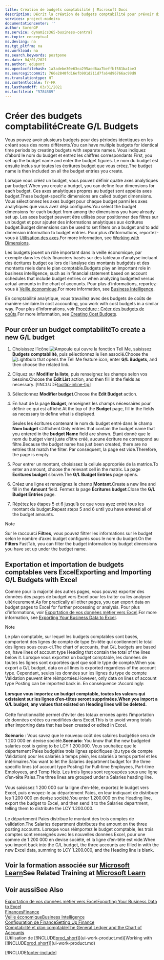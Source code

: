```yaml
---
title: Création de budgets comptabilité | Microsoft Docs
description: Décrit la création de budgets comptabilité pour prévoir différentes activités financières et affecter des axes analytiques à des fins de veille économique.
services: project-madeira
documentationcenter: ''
author: SorenGP
ms.service: dynamics365-business-central
ms.topic: conceptual
ms.devlang: na
ms.tgt_pltfrm: na
ms.workload: na
ms.search.keywords: postpone
ms.date: 04/01/2021
ms.author: edupont
ms.openlocfilehash: 1a3adebe30e63ea295aed6aa7beffbf581ba1be3
ms.sourcegitcommit: 766e2840fd16efb901d211d7fa64d96766ac99d9
ms.translationtype: HT
ms.contentlocale: fr-FR
ms.lasthandoff: 03/31/2021
ms.locfileid: "5784889"
---
```

# <a name="create-gl-budgets"></a><span data-ttu-id="8294f-103">Créer des budgets comptabilité</span><span class="sxs-lookup"><span data-stu-id="8294f-103">Create G/L Budgets</span></span>
<span data-ttu-id="8294f-104">Vous pouvez avoir plusieurs budgets pour des périodes identiques en les créant sous des noms différents.</span><span class="sxs-lookup"><span data-stu-id="8294f-104">You can have multiple budgets for identical time periods by creating budgets with separate names.</span></span> <span data-ttu-id="8294f-105">Vous indiquez d’abord le nom du budget et entrez les chiffres correspondants.</span><span class="sxs-lookup"><span data-stu-id="8294f-105">First, you set up the budget name and enter the budget figures.</span></span> <span data-ttu-id="8294f-106">Le nom du budget est ensuite inclus sur toutes les écritures budget que vous créez.</span><span class="sxs-lookup"><span data-stu-id="8294f-106">The budget name is then included on all the budget entries you create.</span></span>  

<span data-ttu-id="8294f-107">Lorsque vous créez un budget, vous pouvez définir quatre axes analytiques par budget.</span><span class="sxs-lookup"><span data-stu-id="8294f-107">When you create a budget, you can define four dimensions for each budget.</span></span> <span data-ttu-id="8294f-108">Ces axes analytiques propres au budget sont appelés axes budget.</span><span class="sxs-lookup"><span data-stu-id="8294f-108">These budget-specific dimensions are called budget dimensions.</span></span> <span data-ttu-id="8294f-109">Vous sélectionnez les axes budget pour chaque budget parmi les axes analytiques que vous avez déjà configurés.</span><span class="sxs-lookup"><span data-stu-id="8294f-109">You select the budget dimensions for each budget from among the dimensions you have already set up.</span></span> <span data-ttu-id="8294f-110">Les axes budget peuvent être utilisés pour positionner des filtres sur un budget et pour ajouter des informations analytiques aux écritures budget.</span><span class="sxs-lookup"><span data-stu-id="8294f-110">Budget dimensions can be used to set filters on a budget and to add dimension information to budget entries.</span></span> <span data-ttu-id="8294f-111">Pour plus d’informations, reportez-vous à [Utilisation des axes](finance-dimensions.md).</span><span class="sxs-lookup"><span data-stu-id="8294f-111">For more information, see [Working with Dimensions](finance-dimensions.md).</span></span>

<span data-ttu-id="8294f-112">Les budgets jouent un rôle important dans la veille économique, par exemple dans les états financiers basés sur des tableaux d’analyse incluant des écritures budget ou lors de l’analyse des montants budgétés et des montants réels dans le plan comptable.</span><span class="sxs-lookup"><span data-stu-id="8294f-112">Budgets play an important role in business intelligence, such as in financial statement based on account schedules that include budget entries or when analyzing budgeted versus actual amounts in the chart of accounts.</span></span> <span data-ttu-id="8294f-113">Pour plus d’informations, reportez-vous à [Veille économique](bi.md).</span><span class="sxs-lookup"><span data-stu-id="8294f-113">For more information, see [Business Intelligence](bi.md).</span></span>

<span data-ttu-id="8294f-114">En comptabilité analytique, vous travaillez avec des budgets de coûts de manière similaire.</span><span class="sxs-lookup"><span data-stu-id="8294f-114">In cost accounting, you work with cost budgets in a similar way.</span></span> <span data-ttu-id="8294f-115">Pour plus d’informations, voir [Procédure : Créer des budgets de coûts](finance-create-cost-budgets.md).</span><span class="sxs-lookup"><span data-stu-id="8294f-115">For more information, see [Creating Cost Budgets](finance-create-cost-budgets.md).</span></span>    

## <a name="to-create-a-new-gl-budget"></a><span data-ttu-id="8294f-116">Pour créer un budget comptabilité</span><span class="sxs-lookup"><span data-stu-id="8294f-116">To create a new G/L budget</span></span>  
1. <span data-ttu-id="8294f-117">Choisissez l’icône ![Ampoule qui ouvre la fonction Tell Me](media/ui-search/search_small.png "Dites-moi ce que vous voulez faire"), saisissez **Budgets comptabilité**, puis sélectionnez le lien associé.</span><span class="sxs-lookup"><span data-stu-id="8294f-117">Choose the ![Lightbulb that opens the Tell Me feature](media/ui-search/search_small.png "Tell me what you want to do") icon, enter **G/L Budgets**, and then choose the related link.</span></span>  
2. <span data-ttu-id="8294f-118">Cliquez sur **Modifier la liste**, puis renseignez les champs selon vos besoins.</span><span class="sxs-lookup"><span data-stu-id="8294f-118">Choose the **Edit List** action, and then fill in the fields as necessary.</span></span> [!INCLUDE[tooltip-inline-tip](includes/tooltip-inline-tip_md.md)]  
3. <span data-ttu-id="8294f-119">Sélectionnez **Modifier budget**.</span><span class="sxs-lookup"><span data-stu-id="8294f-119">Choose the **Edit Budget** action.</span></span>
4. <span data-ttu-id="8294f-120">En haut de la page **Budget**, renseignez les champs nécessaires pour définir ce qui est affiché.</span><span class="sxs-lookup"><span data-stu-id="8294f-120">At the top of the **Budget** page, fill in the fields as necessary to define what is displayed.</span></span>  

    <span data-ttu-id="8294f-121">Seules les écritures contenant le nom du budget entré dans le champ **Nom budget** s’affichent.</span><span class="sxs-lookup"><span data-stu-id="8294f-121">Only entries that contain the budget name that you entered in the **budget Name** field are shown.</span></span> <span data-ttu-id="8294f-122">Étant donné que le nom du budget vient juste d’être créé, aucune écriture ne correspond au filtre.</span><span class="sxs-lookup"><span data-stu-id="8294f-122">Because the budget name has just been created, there are no entries that match the filter.</span></span> <span data-ttu-id="8294f-123">Par conséquent, la page est vide.</span><span class="sxs-lookup"><span data-stu-id="8294f-123">Therefore, the page is empty.</span></span>  
5. <span data-ttu-id="8294f-124">Pour entrer un montant, choisissez la cellule appropriée de la matrice.</span><span class="sxs-lookup"><span data-stu-id="8294f-124">To enter an amount, choose the relevant cell in the matrix.</span></span> <span data-ttu-id="8294f-125">La page **Écritures budget** s’ouvre.</span><span class="sxs-lookup"><span data-stu-id="8294f-125">The **G/L Budget Entries** page opens.</span></span>  
6. <span data-ttu-id="8294f-126">Créez une ligne et renseignez le champ **Montant**.</span><span class="sxs-lookup"><span data-stu-id="8294f-126">Create a new line and fill in the **Amount** field.</span></span> <span data-ttu-id="8294f-127">Fermez la page **Écritures budget**.</span><span class="sxs-lookup"><span data-stu-id="8294f-127">Close the **G/L Budget Entries** page.</span></span>  
7. <span data-ttu-id="8294f-128">Répétez les étapes 5 et 6 jusqu’à ce que vous ayez entré tous les montant du budget.</span><span class="sxs-lookup"><span data-stu-id="8294f-128">Repeat steps 5 and 6 until you have entered all of the budget amounts.</span></span>  

> [!NOTE]  
>  <span data-ttu-id="8294f-129">Sur le raccourci **Filtres**, vous pouvez filtrer les informations sur le budget selon le nombre d’axes budget configurés sous le nom du budget.</span><span class="sxs-lookup"><span data-stu-id="8294f-129">On the **Filters** FastTab, you can filter the budget information by budget dimensions you have set up under the budget name.</span></span>

## <a name="exporting-and-importing-gl-budgets-with-excel"></a><span data-ttu-id="8294f-130">Exportation et importation de budgets comptables vers Excel</span><span class="sxs-lookup"><span data-stu-id="8294f-130">Exporting and Importing G/L Budgets with Excel</span></span>
<span data-ttu-id="8294f-131">Comme pour la majorité des autres pages, vous pouvez exporter des données des pages de budget vers Excel pour les traiter ou les analyser ultérieurement.</span><span class="sxs-lookup"><span data-stu-id="8294f-131">As for practically all other pages, you can export data on budget pages to Excel for further processing or analysis.</span></span> <span data-ttu-id="8294f-132">Pour plus d’informations, voir [Exportation de vos données métier vers Excel](about-export-data.md).</span><span class="sxs-lookup"><span data-stu-id="8294f-132">For more information, see [Exporting Your Business Data to Excel](about-export-data.md).</span></span>

> [!NOTE]
> <span data-ttu-id="8294f-133">Le plan comptable, sur lequel les budgets comptables sont basés, comportent des lignes de compte de type En-tête qui contiennent le total des lignes sous ceux-ci.</span><span class="sxs-lookup"><span data-stu-id="8294f-133">The chart of accounts, that G/L budgets are based on, have lines of account type Heading that contain the total of the lines below it.</span></span> <span data-ttu-id="8294f-134">Lorsque vous exportez un budget comptable, les données de toutes les lignes sont exportées quel que soit le type de compte.</span><span class="sxs-lookup"><span data-stu-id="8294f-134">When you export a G/L budget, data on all lines is exported regardless of the account type.</span></span> <span data-ttu-id="8294f-135">Cependant, seules les données sur les lignes du type de compte Validation peuvent être réimportées.</span><span class="sxs-lookup"><span data-stu-id="8294f-135">However, only data on lines of account type Posting can be imported back in.</span></span> <span data-ttu-id="8294f-136">En conséquence :</span><span class="sxs-lookup"><span data-stu-id="8294f-136">Accordingly:</span></span> <br /><br /> <span data-ttu-id="8294f-137">**Lorsque vous importez un budget comptable, toutes les valeurs qui existaient sur les lignes d’en-têtes seront supprimées.**</span><span class="sxs-lookup"><span data-stu-id="8294f-137">**When you import a G/L budget, any values that existed on Heading lines will be deleted.**</span></span> <br /><br /> <span data-ttu-id="8294f-138">Cette fonctionnalité permet d’éviter des totaux erronés après l’importation de données créées ou modifiées dans Excel.</span><span class="sxs-lookup"><span data-stu-id="8294f-138">This is to avoid wrong totals after importing data that has been created or edited in Excel.</span></span><br /><br /> <span data-ttu-id="8294f-139">**Scénario** : Vous savez que le nouveau coût des salaires budgétisé sera de 1 200 000 en devise société.</span><span class="sxs-lookup"><span data-stu-id="8294f-139">**Scenario**: You know that the new budgeted salaries cost is going to be LCY 1.200.000.</span></span> <span data-ttu-id="8294f-140">Vous souhaitez que le département Paies budgétise trois lignes spécifiques (du type de compte Validation) pour les salariés à temps plein, les salariés à temps partiel et les intérimaires.</span><span class="sxs-lookup"><span data-stu-id="8294f-140">You want to let the Salaries department budget for the three specific lines (of account type Posting) for Full-time Employees, Part-time Employees, and Temp Help.</span></span> <span data-ttu-id="8294f-141">Les trois lignes sont regroupées sous une ligne d’en-tête Paies.</span><span class="sxs-lookup"><span data-stu-id="8294f-141">The three lines are grouped under a Salaries heading line.</span></span><br /><br /><span data-ttu-id="8294f-142">Vous saisissez 1 200 000 sur la ligne d’en-tête, exportez le budget vers Excel, puis envoyez-le au département Paies, en leur indiquant de distribuer les 1 200 000 en devise société.</span><span class="sxs-lookup"><span data-stu-id="8294f-142">You enter 1.200.000 on the Heading line, export the budget to Excel, and then send it to the Salaries department, telling them to distribute the LCY 1.200.000.</span></span><br /><br /> <span data-ttu-id="8294f-143">Le département Paies distribue le montant des trois comptes de validation.</span><span class="sxs-lookup"><span data-stu-id="8294f-143">The Salaries department distributes the amount on the three posting accounts.</span></span> <span data-ttu-id="8294f-144">Lorsque vous réimportez le budget comptable, les trois comptes sont renseignés avec les nouvelles données Excel, pour une somme de 1 200 000 en devise société, et la ligne d’en-tête est vide.</span><span class="sxs-lookup"><span data-stu-id="8294f-144">When you import back into the G/L budget, the three accounts are filled in with the new Excel data, summing to LCY 1.200.000, and the Heading line is blank.</span></span>

## <a name="see-related-training-at-microsoft-learn"></a><span data-ttu-id="8294f-145">Voir la formation associée sur [Microsoft Learn](/learn/modules/budgets-exchange-rates-dynamics-365-business-central/index)</span><span class="sxs-lookup"><span data-stu-id="8294f-145">See Related Training at [Microsoft Learn](/learn/modules/budgets-exchange-rates-dynamics-365-business-central/index)</span></span>

## <a name="see-also"></a><span data-ttu-id="8294f-146">Voir aussi</span><span class="sxs-lookup"><span data-stu-id="8294f-146">See Also</span></span>
[<span data-ttu-id="8294f-147">Exportation de vos données métier vers Excel</span><span class="sxs-lookup"><span data-stu-id="8294f-147">Exporting Your Business Data to Excel</span></span>](about-export-data.md)  
[<span data-ttu-id="8294f-148">Finances</span><span class="sxs-lookup"><span data-stu-id="8294f-148">Finance</span></span>](finance.md)  
[<span data-ttu-id="8294f-149">Veille économique</span><span class="sxs-lookup"><span data-stu-id="8294f-149">Business Intelligence</span></span>](bi.md)  
[<span data-ttu-id="8294f-150">Configuration de Finance</span><span class="sxs-lookup"><span data-stu-id="8294f-150">Setting Up Finance</span></span>](finance-setup-finance.md)  
[<span data-ttu-id="8294f-151">Comptabilité et plan comptable</span><span class="sxs-lookup"><span data-stu-id="8294f-151">The General Ledger and the Chart of Accounts</span></span>](finance-general-ledger.md)  
<span data-ttu-id="8294f-152">[Utilisation de [!INCLUDE[prod_short](includes/prod_short.md)]](ui-work-product.md)</span><span class="sxs-lookup"><span data-stu-id="8294f-152">[Working with [!INCLUDE[prod_short](includes/prod_short.md)]](ui-work-product.md)</span></span>  


[!INCLUDE[footer-include](includes/footer-banner.md)]